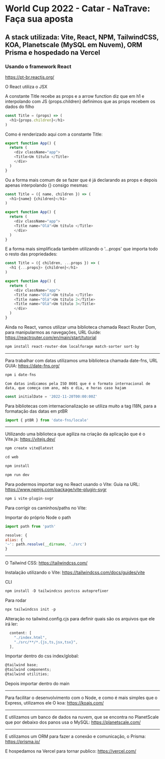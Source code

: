 # World Cup 2022 - Catar - NaTrave: Faça sua aposta

## A stack utilizada: Vite, React, NPM, TailwindCSS, KOA, Planetscale (MySQL em Nuvem), ORM Prisma e hospedado na Vercel

### Usando o framework React

<https://pt-br.reactjs.org/>

O React utiliza o JSX

A constante Title recebe as props e a arrow function diz que em h1 e interpolando com JS {props.children} definimos que as props recebem os dados do filho

```js
const Title = (props) => (
  <h1>{props.children}</h1>
)
```

Como é renderizado aqui com a constante Title:

```js
export function App() {
  return (
    <div className="app">
    <Title>Um título </Title>
    </div>
  )
}
```

Ou a forma mais comum de se fazer que é já declarando as props e depois apenas interpolando {} consigo mesmas:

```js
const Title = ({ name, children }) => (
  <h1>{name} {children}</h1>
)

export function App() {
  return (
    <div className="app">
    <Title name="Olá">Um título </Title>
    </div>
  )
}
```

E a forma mais simplificada também utilizando o '...props' que importa todo o resto das propriedades:

```js
const Title = ({ children, ...props }) => (
  <h1 {...props}> {children}</h1>
)

export function App() {
  return (
    <div className="app">
    <Title name="Olá">Um título </Title>
    <Title name="Olá">Um título 2</Title>
    <Title name="Olá">Um título 3</Title>
    </div>
  )
}
```

Ainda no React, vamos utilizar uma biblioteca chamada React Router Dom, para manipularmos as navegações, URL Guide:
<https://reactrouter.com/en/main/start/tutorial>

```js
npm install react-router-dom localforage match-sorter sort-by
```

********

Para trabalhar com datas utilizamos uma biblioteca chamada date-fns, URL GUIA:
<https://date-fns.org/>

```js
npm i date-fns
```

`Com datas indicamos pela ISO 8601 que é o formato internacional de data, que começa com ano, mês e dia, e horas caso hajam`

```js
const initialDate = '2022-11-20T00:00:00Z'
```

Para bibliotecas com internacionalização se utiliza muito a tag I18N, para a formatação das datas em ptBR

```js
import { ptBR } from 'date-fns/locale'
```

********

Utilizando uma biblioteca que agiliza na criação da aplicação que é o Vite.js: <https://vitejs.dev/>

```js
npm create vite@latest

cd web

npm install

npm run dev
```

Para podermos importar svg no React usando o Vite:
Guia na URL: <https://www.npmjs.com/package/vite-plugin-svgr>

```js
npm i vite-plugin-svgr
```

Para corrigir os caminhos/paths no Vite:

Importar do próprio Node o path

```js
import path from 'path'
```

```js
resolve: {
alias: {
'~': path.resolve(__dirname, './src')
}
```

********

O Tailwind CSS: <https://tailwindcss.com/>

Instalação utilizando o Vite:
<https://tailwindcss.com/docs/guides/vite>

CLI

```js
npm install -D tailwindcss postcss autoprefixer
```

Para rodar

```js
npx tailwindcss init -p
```

Alteração no tailwind.config.cjs para definir quais são os arquivos que ele irá ler:

```js
  content: [
    "./index.html",
    "./src/**/*.{js,ts,jsx,tsx}",
  ],
```

Importar dentro do css index/global:

```js
@tailwind base;
@tailwind components;
@tailwind utilities;
```

Depois importar dentro do main
********

Para facilitar o desenvolvimento com o Node, e como é mais simples que o Express, utilizamos ele
O koa: <https://koajs.com/>

********

E utilizamos um banco de dados na nuvem, que se encontra no PlanetScale que por debaixo dos panos usa o MySQL: <https://planetscale.com/>

********
E utilizamos um ORM para fazer a conexão e comunicação, o Prisma: <https://prisma.io/>

E hospedamos na Vercel para tornar publico:
<https://vercel.com/>
